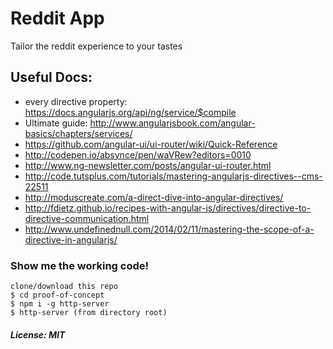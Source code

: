# Reddit App
Tailor the reddit experience to your tastes

## Useful Docs:

>
- every directive property: https://docs.angularjs.org/api/ng/service/$compile
- Ultimate guide: http://www.angularjsbook.com/angular-basics/chapters/services/
- https://github.com/angular-ui/ui-router/wiki/Quick-Reference
- http://codepen.io/absynce/pen/waVRew?editors=0010
- http://www.ng-newsletter.com/posts/angular-ui-router.html
- http://code.tutsplus.com/tutorials/mastering-angularjs-directives--cms-22511
- http://moduscreate.com/a-direct-dive-into-angular-directives/
- http://fdietz.github.io/recipes-with-angular-js/directives/directive-to-directive-communication.html
- http://www.undefinednull.com/2014/02/11/mastering-the-scope-of-a-directive-in-angularjs/

### Show me the working code!

```
clone/download this repo
$ cd proof-of-concept
$ npm i -g http-server
$ http-server (from directory root)
```

##### License: MIT
